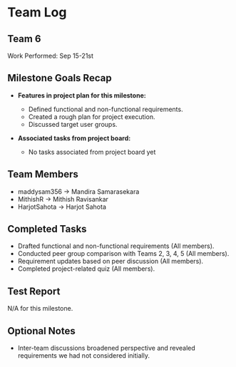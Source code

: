 # Team Log

## Team 6
Work Performed: Sep 15-21st

## Milestone Goals Recap
- **Features in project plan for this milestone:**  
  - Defined functional and non-functional requirements.  
  - Created a rough plan for project execution.  
  - Discussed target user groups.  

- **Associated tasks from project board:**  
  - No tasks associated from project board yet

## Team Members 
- maddysam356 → Mandira Samarasekara
- MithishR → Mithish Ravisankar
- HarjotSahota → Harjot Sahota

## Completed Tasks 
- Drafted functional and non-functional requirements (All members).  
- Conducted peer group comparison with Teams 2, 3, 4, 5 (All members).  
- Requirement updates based on peer discussion (All members).  
- Completed project-related quiz (All members).  

## Test Report
N/A for this milestone.

## Optional Notes
- Inter-team discussions broadened perspective and revealed requirements we had not considered initially.

